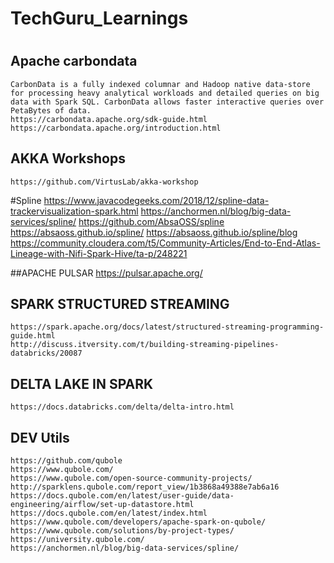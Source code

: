 # TechGuru_Learnings


#
## Apache  carbondata
	CarbonData is a fully indexed columnar and Hadoop native data-store for processing heavy analytical workloads and detailed queries on big data with Spark SQL. CarbonData allows faster interactive queries over PetaBytes of data.
 	https://carbondata.apache.org/sdk-guide.html
	https://carbondata.apache.org/introduction.html

## AKKA Workshops
	https://github.com/VirtusLab/akka-workshop

#Spline 
	https://www.javacodegeeks.com/2018/12/spline-data-trackervisualization-spark.html
	https://anchormen.nl/blog/big-data-services/spline/
	https://github.com/AbsaOSS/spline
	https://absaoss.github.io/spline/
	https://absaoss.github.io/spline/blog
	https://community.cloudera.com/t5/Community-Articles/End-to-End-Atlas-Lineage-with-Nifi-Spark-Hive/ta-p/248221


##APACHE PULSAR
	https://pulsar.apache.org/

## SPARK STRUCTURED STREAMING
	https://spark.apache.org/docs/latest/structured-streaming-programming-guide.html
	http://discuss.itversity.com/t/building-streaming-pipelines-databricks/20087

## DELTA LAKE IN SPARK
	https://docs.databricks.com/delta/delta-intro.html

## DEV Utils 
	
	https://github.com/qubole
	https://www.qubole.com/
	https://www.qubole.com/open-source-community-projects/
	http://sparklens.qubole.com/report_view/1b3868a49388e7ab6a16
	https://docs.qubole.com/en/latest/user-guide/data-engineering/airflow/set-up-datastore.html
	https://docs.qubole.com/en/latest/index.html
	https://www.qubole.com/developers/apache-spark-on-qubole/
	https://www.qubole.com/solutions/by-project-types/
	https://university.qubole.com/
	https://anchormen.nl/blog/big-data-services/spline/ 
